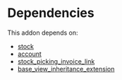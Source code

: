 # Dependencies

This addon depends on:

- [stock](https://github.com/bringout/oca-ocb-warehouse/tree/a20991bbfdc7baa6dc44c859c38e8a739915edf9/odoo-bringout-oca-ocb-stock)
- [account](https://github.com/bringout/oca-ocb-accounting/tree/73715ff0fc7df4a3277aebac4dbb68118fc80fe4/odoo-bringout-oca-ocb-account)
- [stock_picking_invoice_link](https://github.com/bringout/oca-workflow-process)
- [base_view_inheritance_extension](https://github.com/bringout/oca-technical)

